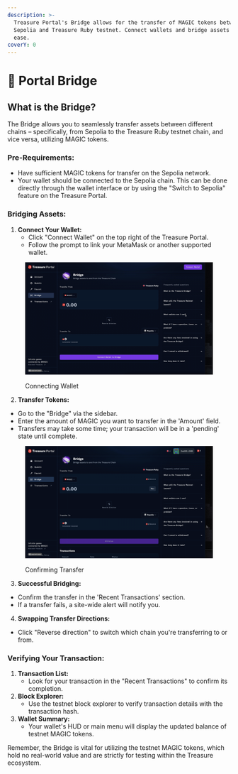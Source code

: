```yaml
---
description: >-
  Treasure Portal's Bridge allows for the transfer of MAGIC tokens between
  Sepolia and Treasure Ruby testnet. Connect wallets and bridge assets with
  ease.
coverY: 0
---
```


# 🌁 Portal Bridge

## What is the Bridge?

The Bridge allows you to seamlessly transfer assets between different chains – specifically, from Sepolia to the Treasure Ruby testnet chain, and vice versa, utilizing MAGIC tokens.

### Pre-Requirements:

* Have sufficient MAGIC tokens for transfer on the Sepolia network.
* Your wallet should be connected to the Sepolia chain. This can be done directly through the wallet interface or by using the "Switch to Sepolia" feature on the Treasure Portal.

### Bridging Assets:

1. **Connect Your Wallet:**
   * Click "Connect Wallet" on the top right of the Treasure Portal.
   * Follow the prompt to link your MetaMask or another supported wallet.

<figure><img src="../../../.gitbook/assets/2024-04-18 15.57.36.gif" alt=""><figcaption><p>Connecting Wallet</p></figcaption></figure>

2. **Transfer Tokens:**

* Go to the "Bridge" via the sidebar.
* Enter the amount of MAGIC you want to transfer in the 'Amount' field.
* Transfers may take some time; your transaction will be in a 'pending' state until complete.

<figure><img src="../../../.gitbook/assets/2024-04-18 15.57.51.gif" alt=""><figcaption><p>Confirming Transfer</p></figcaption></figure>

3. **Successful Bridging:**

* Confirm the transfer in the 'Recent Transactions' section.
* If a transfer fails, a site-wide alert will notify you.

4. **Swapping Transfer Directions:**

* Click "Reverse direction" to switch which chain you're transferring to or from.



### Verifying Your Transaction:

1. **Transaction List:**
   * Look for your transaction in the "Recent Transactions" to confirm its completion.
2. **Block Explorer:**
   * Use the testnet block explorer to verify transaction details with the transaction hash.
3. **Wallet Summary:**
   * Your wallet's HUD or main menu will display the updated balance of testnet MAGIC tokens.

Remember, the Bridge is vital for utilizing the testnet MAGIC tokens, which hold no real-world value and are strictly for testing within the Treasure ecosystem.
